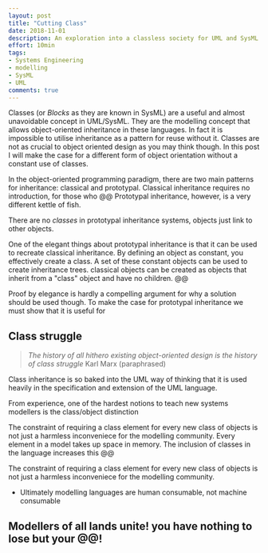```yaml
---
layout: post
title: "Cutting Class"
date: 2018-11-01
description: An exploration into a classless society for UML and SysML modellers.
effort: 10min
tags:
- Systems Engineering
- modelling
- SysML
- UML
comments: true
---
```


Classes (or *Blocks* as they are known in SysML) are a useful and almost unavoidable concept in UML/SysML. They are the modelling concept that allows object-oriented inheritance in these languages. In fact it is impossible to utilise inheritance as a pattern for reuse without it. Classes are not as crucial to object oriented design as you may think though. In this post I will make the case for a different form of object orientation without a constant use of classes.

<!-- more -->

In the object-oriented programming paradigm, there are two main patterns for inheritance: classical and prototypal. Classical inheritance requires no introduction, for those who @@ Prototypal inheritance, however, is a very different kettle of fish.

There are no *classes* in prototypal inheritance systems, objects just link to other objects. 

One of the elegant things about prototypal inheritance is that it can be used to recreate classical inheritance. By defining an object as constant, you effectively create a class. A set of these constant objects can be used to create inheritance trees. classical objects can be created as objects that inherit from a "class" object and have no children. @@

Proof by elegance is hardly a compelling argument for why a solution should be used though. To make the case for prototypal inheritance we must show that it is useful for

## Class struggle

> *The history of all hithero existing object-oriented design is the history of class struggle*
> Karl Marx (paraphrased)


Class inheritance is so baked into the UML way of thinking that it is used heavily in the specification and extension of the UML language.

From experience, one of the hardest notions to teach new systems modellers is the class/object distinction

The constraint of requiring a class element for every new class of objects is not just a harmless inconveniece for the modelling community. Every element in a model takes up space in memory. The inclusion of classes in the language increases this @@

The constraint of requiring a class element for every new class of objects is not just a harmless inconveniece for the modelling community.



 - Ultimately modelling languages are human consumable, not machine consumable

## Modellers of all lands unite! you have nothing to lose but your @@!
